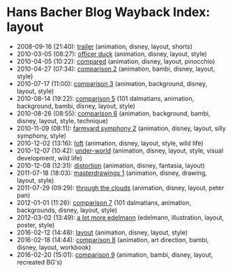 # Hans Bacher Blog Wayback Index: layout

* 2008-09-16 (21:40): [trailer](https://web.archive.org/web/https://one1more2time3.wordpress.com/2008/09/16/trailer/) (animation, disney, layout, shorts)
* 2010-03-05 (08:27): [officer duck](https://web.archive.org/web/https://one1more2time3.wordpress.com/2010/03/05/officer-duck/) (animation, disney, layout, style)
* 2010-04-05 (10:22): [compared](https://web.archive.org/web/https://one1more2time3.wordpress.com/2010/04/05/compared/) (animation, disney, layout, pinocchio)
* 2010-04-27 (07:34): [comparison 2](https://web.archive.org/web/https://one1more2time3.wordpress.com/2010/04/27/comparison-2/) (animation, bambi, disney, layout, style)
* 2010-07-17 (11:00): [comparison 3](https://web.archive.org/web/https://one1more2time3.wordpress.com/2010/07/17/comparison-3/) (animation, background, disney, layout, style)
* 2010-08-14 (19:22): [comparison 5](https://web.archive.org/web/https://one1more2time3.wordpress.com/2010/08/14/comparison-5/) (101 dalmatians, animation, background, bambi, disney, layout, style)
* 2010-08-26 (08:55): [comparison 6](https://web.archive.org/web/https://one1more2time3.wordpress.com/2010/08/26/comparison-6/) (animation, background, bambi, disney, layout, style, technique)
* 2010-11-09 (08:11): [farmyard symphony 2](https://web.archive.org/web/https://one1more2time3.wordpress.com/2010/11/09/farmyard-symphony-2/) (animation, disney, layout, silly symphony, style)
* 2010-12-02 (13:16): [loft](https://web.archive.org/web/https://one1more2time3.wordpress.com/2010/12/02/loft/) (animation, disney, layout, style, wild life)
* 2010-12-07 (10:42): [under-world](https://web.archive.org/web/https://one1more2time3.wordpress.com/2010/12/07/under-world/) (animation, disney, layout, style, visual development, wild life)
* 2010-12-08 (12:31): [distortion](https://web.archive.org/web/https://one1more2time3.wordpress.com/2010/12/08/distortion/) (animation, disney, fantasia, layout)
* 2011-07-18 (18:03): [masterdrawings 1](https://web.archive.org/web/https://one1more2time3.wordpress.com/2011/07/18/masterdrawings-1/) (animation, disney, drawing, layout, style)
* 2011-07-29 (09:29): [through the clouds](https://web.archive.org/web/https://one1more2time3.wordpress.com/2011/07/29/through-the-clouds/) (animation, disney, layout, peter pan)
* 2012-01-01 (11:26): [comparison 7](https://web.archive.org/web/https://one1more2time3.wordpress.com/2012/01/01/comparison-7/) (101 dalmatians, animation, backgrounds, disney, layout, style)
* 2012-03-02 (13:49): [a lot more edelmann](https://web.archive.org/web/https://one1more2time3.wordpress.com/2012/03/02/a-lot-more-edelmann/) (edelmann, illustration, layout, poster, style)
* 2016-02-12 (14:48): [layout](https://web.archive.org/web/https://one1more2time3.wordpress.com/2016/02/12/layout-2/) (animation, disney, layout, style)
* 2016-02-18 (14:44): [comparison 8](https://web.archive.org/web/https://one1more2time3.wordpress.com/2016/02/18/comparison-8/) (animation, art direction, bambi, disney, layout, workbook)
* 2016-02-20 (15:01): [comparison 9](https://web.archive.org/web/https://one1more2time3.wordpress.com/2016/02/20/comparison-9-2/) (animation, bambi, disney, layout, recreated BG's)